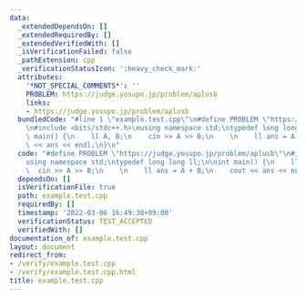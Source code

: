 ```yaml
---
data:
  _extendedDependsOn: []
  _extendedRequiredBy: []
  _extendedVerifiedWith: []
  _isVerificationFailed: false
  _pathExtension: cpp
  _verificationStatusIcon: ':heavy_check_mark:'
  attributes:
    '*NOT_SPECIAL_COMMENTS*': ''
    PROBLEM: https://judge.yosupo.jp/problem/aplusb
    links:
    - https://judge.yosupo.jp/problem/aplusb
  bundledCode: "#line 1 \"example.test.cpp\"\n#define PROBLEM \"https://judge.yosupo.jp/problem/aplusb\"\
    \n#include <bits/stdc++.h>\nusing namespace std;\ntypedef long long ll;\n\nint\
    \ main() {\n    ll A, B;\n    cin >> A >> B;\n    \n    ll ans = A + B;\n    cout\
    \ << ans << endl;\n}\n"
  code: "#define PROBLEM \"https://judge.yosupo.jp/problem/aplusb\"\n#include <bits/stdc++.h>\n\
    using namespace std;\ntypedef long long ll;\n\nint main() {\n    ll A, B;\n  \
    \  cin >> A >> B;\n    \n    ll ans = A + B;\n    cout << ans << endl;\n}\n"
  dependsOn: []
  isVerificationFile: true
  path: example.test.cpp
  requiredBy: []
  timestamp: '2022-03-06 16:49:38+09:00'
  verificationStatus: TEST_ACCEPTED
  verifiedWith: []
documentation_of: example.test.cpp
layout: document
redirect_from:
- /verify/example.test.cpp
- /verify/example.test.cpp.html
title: example.test.cpp
---
```

